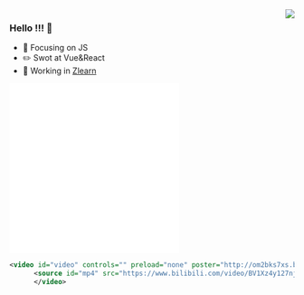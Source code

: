 <img align="right" src="https://github-readme-stats.vercel.app/api?username=yuguaa&show_icons=true&icon_color=409EFF&text_color=718096&bg_color=ffffff&hide_title=true" />

### Hello !!! 👋

- :orange_book: Focusing on JS
- :pencil2: Swot at Vue&React
- :construction: Working in [Zlearn](http://zlearn.cn)
<!--
**yuguaa/yuguaa** is a ✨ _special_ ✨ repository because its `README.md` (this file) appears on your GitHub profile.

Here are some ideas to get you started:

- 🔭 I’m currently working on ...
- 🌱 I’m currently learning ...
- 👯 I’m looking to collaborate on ...
- 🤔 I’m looking for help with ...
- 💬 Ask me about ...
- 📫 How to reach me: ...
- 😄 Pronouns: ...
- ⚡ Fun fact: ...
-->

<iframe src="//player.bilibili.com/player.html?aid=586834775&bvid=BV1Xz4y127nj&cid=301381129&page=1" scrolling="no" border="0" frameborder="no" framespacing="0" allowfullscreen="true"> </iframe>
<iframe src="//player.bilibili.com/player.html?aid=586834775&bvid=BV1Xz4y127nj&cid=301381129&page=1" scrolling="no" border="0" frameborder="no" framespacing="0" allowfullscreen="true"> </iframe>





```xml
<video id="video" controls="" preload="none" poster="http://om2bks7xs.bkt.clouddn.com/2017-08-26-Markdown-Advance-Video.jpg">
      <source id="mp4" src="https://www.bilibili.com/video/BV1Xz4y127nj" type="video/mp4">
      </video>
```

